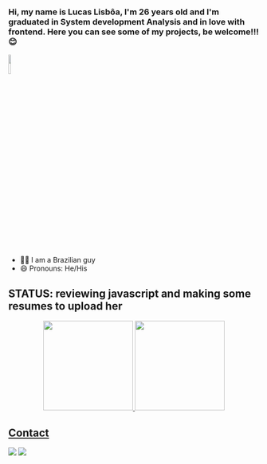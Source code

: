 ### Hi, my name is Lucas Lisbôa, I'm 26 years old and I'm graduated in System development Analysis and in love with frontend. Here you can see some of my projects, be welcome!!! 😊

<div>
 <img src="https://rondonia.ro.gov.br/wp-content/uploads/2020/09/Bandeira-Nacionalsímbolo-maior-da-Pátria-Brasileira-Foto-Divulgação.jpg"  width="10%">
 </div>

- 🕺🏽 I am a Brazilian guy
- 😄 Pronouns: He/His

 <h2> STATUS:  reviewing javascript and making some resumes to upload her </h2>

<!-- - ⚡ Fun fact:  -->

 <div align="center">
  <a href="https://github.com/lucasmlisboa">
  <img height="180em" src="https://github-readme-stats.vercel.app/api?username=lucasmlisboa&show_icons=true&theme=dark&include_all_commits=true&count_private=true"/>
  <img height="180em" src="https://github-readme-stats.vercel.app/api/top-langs/?username=lucasmlisboa&layout=compact&langs_count=7&theme=dark"/>
</div>
 
<!--  <h3>Main Techs</h3>
<div style="display: inline_block"><br> -->
  
<!--   <img align="center" alt="Lucas-React" height="30" width="40" src="https://raw.githubusercontent.com/devicons/devicon/master/icons/react/react-original.svg">
 <img align="center" alt="Lucas-HTML" height="30" width="40" src="https://raw.githubusercontent.com/devicons/devicon/master/icons/html5/html5-original.svg">
 <img align="center" alt="Lucas-CSS" height="30" width="40" src="https://raw.githubusercontent.com/devicons/devicon/master/icons/css3/css3-original.svg">
 <img align="center" alt="Lucas-Js" height="30" width="40" src="https://raw.githubusercontent.com/devicons/devicon/master/icons/javascript/javascript-plain.svg">
  <img align="right" alt="Rafa-pic" height="150" style="border-radius:50px;" src="">
</div> -->
 

 ## Contact
 
 <div> 
   <a href = "mailto:lucasmlisboa32@gmail.com"><img src="https://img.shields.io/badge/Gmail-D14836?style=for-the-badge&logo=gmail&logoColor=white" target="_blank"></a>
  <a href="https://www.linkedin.com/in/lucasmlisboa/?locale=en_US" target="_blank"><img src="https://img.shields.io/badge/-LinkedIn-%230077B5?style=for-the-badge&logo=linkedin&logoColor=white" target="_blank"></a>
 </div>


 
